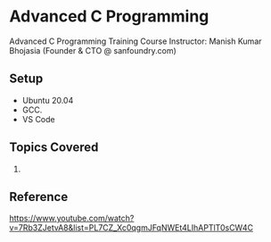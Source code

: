 # Advanced C Programming

Advanced C Programming Training Course
Instructor: Manish Kumar Bhojasia (Founder & CTO @ sanfoundry.com)

## Setup
- Ubuntu 20.04
- GCC.
- VS Code


## Topics Covered
1. 


## Reference
https://www.youtube.com/watch?v=7Rb3ZJetvA8&list=PL7CZ_Xc0qgmJFqNWEt4LIhAPTlT0sCW4C
